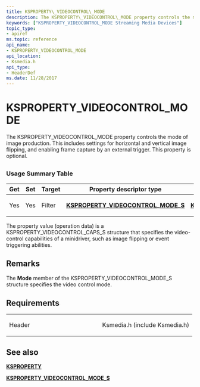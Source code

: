 ```yaml
---
title: KSPROPERTY\_VIDEOCONTROL\_MODE
description: The KSPROPERTY\_VIDEOCONTROL\_MODE property controls the mode of image production. This includes settings for horizontal and vertical image flipping, and enabling frame capture by an external trigger. This property is optional.
keywords: ["KSPROPERTY_VIDEOCONTROL_MODE Streaming Media Devices"]
topic_type:
- apiref
ms.topic: reference
api_name:
- KSPROPERTY_VIDEOCONTROL_MODE
api_location:
- Ksmedia.h
api_type:
- HeaderDef
ms.date: 11/28/2017
---
```


# KSPROPERTY\_VIDEOCONTROL\_MODE


The KSPROPERTY\_VIDEOCONTROL\_MODE property controls the mode of image production. This includes settings for horizontal and vertical image flipping, and enabling frame capture by an external trigger. This property is optional.

## <span id="ddk_ksproperty_videocontrol_mode_ks"></span><span id="DDK_KSPROPERTY_VIDEOCONTROL_MODE_KS"></span>


### Usage Summary Table

<table>
<colgroup>
<col width="20%" />
<col width="20%" />
<col width="20%" />
<col width="20%" />
<col width="20%" />
</colgroup>
<thead>
<tr class="header">
<th>Get</th>
<th>Set</th>
<th>Target</th>
<th>Property descriptor type</th>
<th>Property value type</th>
</tr>
</thead>
<tbody>
<tr class="odd">
<td><p>Yes</p></td>
<td><p>Yes</p></td>
<td><p>Filter</p></td>
<td><p><a href="/windows-hardware/drivers/ddi/ksmedia/ns-ksmedia-ksproperty_videocontrol_mode_s" data-raw-source="[&lt;strong&gt;KSPROPERTY_VIDEOCONTROL_MODE_S&lt;/strong&gt;](/windows-hardware/drivers/ddi/ksmedia/ns-ksmedia-ksproperty_videocontrol_mode_s)"><strong>KSPROPERTY_VIDEOCONTROL_MODE_S</strong></a></p></td>
<td><p><a href="/windows-hardware/drivers/ddi/ksmedia/ns-ksmedia-ksproperty_videocontrol_mode_s" data-raw-source="[&lt;strong&gt;KSPROPERTY_VIDEOCONTROL_MODE_S&lt;/strong&gt;](/windows-hardware/drivers/ddi/ksmedia/ns-ksmedia-ksproperty_videocontrol_mode_s)"><strong>KSPROPERTY_VIDEOCONTROL_MODE_S</strong></a></p></td>
</tr>
</tbody>
</table>

 

The property value (operation data) is a KSPROPERTY\_VIDEOCONTROL\_CAPS\_S structure that specifies the video-control capabilities of a minidriver, such as image flipping or event triggering abilities.

## Remarks

The **Mode** member of the KSPROPERTY\_VIDEOCONTROL\_MODE\_S structure specifies the video control mode.

## Requirements

<table>
<colgroup>
<col width="50%" />
<col width="50%" />
</colgroup>
<tbody>
<tr class="odd">
<td><p>Header</p></td>
<td>Ksmedia.h (include Ksmedia.h)</td>
</tr>
</tbody>
</table>

## See also


[**KSPROPERTY**](ksproperty-structure.md)

[**KSPROPERTY\_VIDEOCONTROL\_MODE\_S**](/windows-hardware/drivers/ddi/ksmedia/ns-ksmedia-ksproperty_videocontrol_mode_s)

